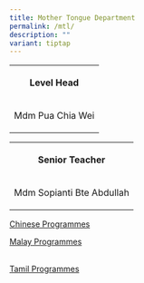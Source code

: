 ```yaml
---
title: Mother Tongue Department
permalink: /mtl/
description: ""
variant: tiptap
---
```

<table>
<tbody>
<tr>
<th rowspan="1" colspan="1">
<p>Level Head</p>
</th>
</tr>
<tr>
<td rowspan="1" colspan="1">
<p>Mdm Pua Chia Wei</p>
</td>
</tr>
</tbody>
</table>
<table>
<tbody>
<tr>
<th rowspan="1" colspan="1">
<p>Senior Teacher</p>
</th>
</tr>
<tr>
<td rowspan="1" colspan="1">
<p>Mdm Sopianti Bte Abdullah</p>
</td>
</tr>
</tbody>
</table>
<p><a href="/MTLCL/" rel="noopener noreferrer nofollow" target="_blank">Chinese Programmes</a>
</p>
<p></p>
<p><a href="/MTLML/" rel="noopener noreferrer nofollow" target="_blank">Malay Programmes</a>
</p>
<p>
<br><a href="/MTLTL/" rel="noopener noreferrer nofollow" target="_blank">Tamil Programmes</a>
</p>
<p></p>